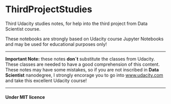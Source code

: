 # ThirdProjectStudies

Third Udacity studies notes, for help into the third project from Data Scientist course.

These notebooks are strongly based on Udacity course Jupyter Notebooks and may be used for educational purposes only!

---

**Important Note:** these notes **don´t** substitute the classes from Udacity. These classes are needed to have a good comprehension of this content. These notes may have some mistakes, so if you are not inscribed in **Data Scientist** nanodegree, I strongly encorage you to go into www.udacity.com and take this excellent Udacity course!

---

#### Under MIT licence
